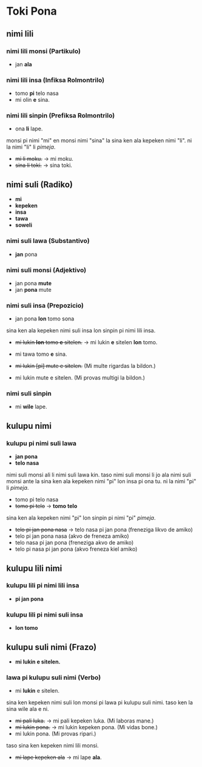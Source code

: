 # Toki Pona

## nimi lili

### nimi lili monsi (Partikulo)

* jan **ala**

### nimi lili insa (Infiksa Rolmontrilo)

* tomo **pi** telo nasa
* mi olin **e** sina.

### nimi lili sinpin (Prefiksa Rolmontrilo)

* ona **li** lape.

monsi pi nimi "mi" en monsi nimi "sina" la sina ken ala kepeken nimi "li". ni la nimi "li" li *pimeja*.

* ~~mi li moku.~~ → mi moku.
* ~~sina li toki.~~ → sina toki.

## nimi suli (Radiko)

* **mi**
* **kepeken**
* **insa**
* **tawa**
* **soweli**

### nimi suli lawa (Substantivo)

* **jan** pona

### nimi suli monsi (Adjektivo)

* jan pona **mute**
* jan **pona** mute

### nimi suli insa (Prepozicio)

* jan pona **lon** tomo sona

sina ken ala kepeken nimi suli insa lon sinpin pi nimi lili insa.

* ~~mi lukin **lon** tomo **e** sitelen.~~ → mi lukin **e** sitelen **lon** tomo.

* mi tawa tomo **e** sina.

* ~~mi lukin [pi] mute e sitelen.~~ (Mi multe rigardas la bildon.)
* mi lukin mute e sitelen. (Mi provas multigi la bildon.)

### nimi suli sinpin

* mi **wile** lape.

## kulupu nimi

### kulupu pi nimi suli lawa

* **jan pona**
* **telo nasa**

nimi suli monsi ali li nimi suli lawa kin. taso nimi suli monsi li jo ala nimi suli monsi ante la sina ken ala kepeken nimi "pi" lon insa pi ona tu. ni la nimi "pi" li *pimeja*.

* tomo pi telo nasa
* ~~tomo pi telo~~ → **tomo telo**

sina ken ala kepeken nimi "pi" lon sinpin pi nimi "pi" *pimeja*.

* ~~telo pi jan pona nasa~~ → telo nasa pi jan pona (freneziga likvo de amiko)
* telo pi jan pona nasa (akvo de freneza amiko)
* telo nasa pi jan pona (freneziga akvo de amiko)
* telo pi nasa pi jan pona (akvo freneza kiel amiko)

## kulupu lili nimi ##

### kulupu lili pi nimi lili insa

* **pi jan pona**

### kulupu lili pi nimi suli insa

* **lon tomo**

## kulupu suli nimi (Frazo)

* **mi lukin e sitelen.**

### lawa pi kulupu suli nimi (Verbo)

* mi **lukin** e sitelen.

sina ken kepeken nimi suli lon monsi pi lawa pi kulupu suli nimi. taso ken la sina wile ala e ni.

* ~~mi pali luka.~~ → mi pali kepeken luka. (Mi laboras mane.)
* ~~mi lukin pona.~~ → mi lukin kepeken pona. (Mi vidas bone.)
* mi lukin pona. (Mi provas ripari.)

taso sina ken kepeken nimi lili monsi.

* ~~mi lape kepeken ala~~ → mi lape **ala**.
